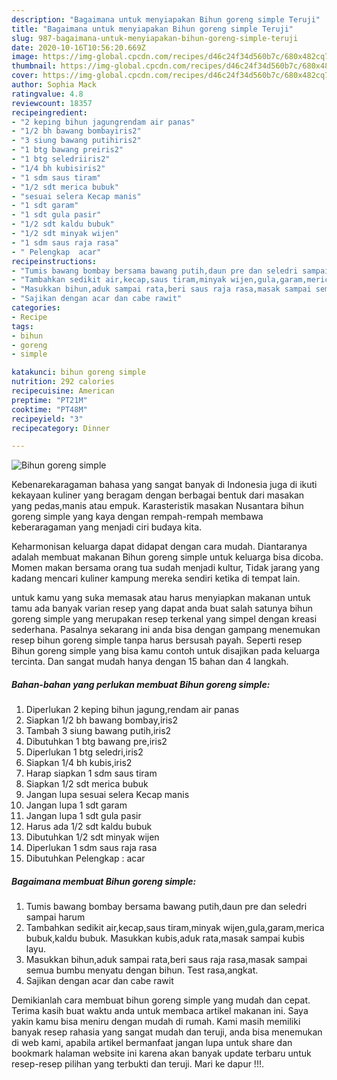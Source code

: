 ```yaml
---
description: "Bagaimana untuk menyiapakan Bihun goreng simple Teruji"
title: "Bagaimana untuk menyiapakan Bihun goreng simple Teruji"
slug: 987-bagaimana-untuk-menyiapakan-bihun-goreng-simple-teruji
date: 2020-10-16T10:56:20.669Z
image: https://img-global.cpcdn.com/recipes/d46c24f34d560b7c/680x482cq70/bihun-goreng-simple-foto-resep-utama.jpg
thumbnail: https://img-global.cpcdn.com/recipes/d46c24f34d560b7c/680x482cq70/bihun-goreng-simple-foto-resep-utama.jpg
cover: https://img-global.cpcdn.com/recipes/d46c24f34d560b7c/680x482cq70/bihun-goreng-simple-foto-resep-utama.jpg
author: Sophia Mack
ratingvalue: 4.8
reviewcount: 18357
recipeingredient:
- "2 keping bihun jagungrendam air panas"
- "1/2 bh bawang bombayiris2"
- "3 siung bawang putihiris2"
- "1 btg bawang preiris2"
- "1 btg seledriiris2"
- "1/4 bh kubisiris2"
- "1 sdm saus tiram"
- "1/2 sdt merica bubuk"
- "sesuai selera Kecap manis"
- "1 sdt garam"
- "1 sdt gula pasir"
- "1/2 sdt kaldu bubuk"
- "1/2 sdt minyak wijen"
- "1 sdm saus raja rasa"
- " Pelengkap  acar"
recipeinstructions:
- "Tumis bawang bombay bersama bawang putih,daun pre dan seledri sampai harum"
- "Tambahkan sedikit air,kecap,saus tiram,minyak wijen,gula,garam,merica bubuk,kaldu bubuk. Masukkan kubis,aduk rata,masak sampai kubis layu."
- "Masukkan bihun,aduk sampai rata,beri saus raja rasa,masak sampai semua bumbu menyatu dengan bihun. Test rasa,angkat."
- "Sajikan dengan acar dan cabe rawit"
categories:
- Recipe
tags:
- bihun
- goreng
- simple

katakunci: bihun goreng simple 
nutrition: 292 calories
recipecuisine: American
preptime: "PT21M"
cooktime: "PT48M"
recipeyield: "3"
recipecategory: Dinner

---
```



![Bihun goreng simple](https://img-global.cpcdn.com/recipes/d46c24f34d560b7c/680x482cq70/bihun-goreng-simple-foto-resep-utama.jpg)

Kebenarekaragaman bahasa yang sangat banyak di Indonesia juga di ikuti kekayaan kuliner yang beragam dengan berbagai bentuk dari masakan yang pedas,manis atau empuk. Karasteristik masakan Nusantara bihun goreng simple yang kaya dengan rempah-rempah membawa keberaragaman yang menjadi ciri budaya kita.


Keharmonisan keluarga dapat didapat dengan cara mudah. Diantaranya adalah membuat makanan Bihun goreng simple untuk keluarga bisa dicoba. Momen makan bersama orang tua sudah menjadi kultur, Tidak jarang yang kadang mencari kuliner kampung mereka sendiri ketika di tempat lain.



untuk kamu yang suka memasak atau harus menyiapkan makanan untuk tamu ada banyak varian resep yang dapat anda buat salah satunya bihun goreng simple yang merupakan resep terkenal yang simpel dengan kreasi sederhana. Pasalnya sekarang ini anda bisa dengan gampang menemukan resep bihun goreng simple tanpa harus bersusah payah.
Seperti resep Bihun goreng simple yang bisa kamu contoh untuk disajikan pada keluarga tercinta. Dan sangat mudah hanya dengan 15 bahan dan 4 langkah.


<!--inarticleads1-->

##### Bahan-bahan yang perlukan membuat Bihun goreng simple:

1. Diperlukan 2 keping bihun jagung,rendam air panas
1. Siapkan 1/2 bh bawang bombay,iris2
1. Tambah 3 siung bawang putih,iris2
1. Dibutuhkan 1 btg bawang pre,iris2
1. Diperlukan 1 btg seledri,iris2
1. Siapkan 1/4 bh kubis,iris2
1. Harap siapkan 1 sdm saus tiram
1. Siapkan 1/2 sdt merica bubuk
1. Jangan lupa sesuai selera Kecap manis
1. Jangan lupa 1 sdt garam
1. Jangan lupa 1 sdt gula pasir
1. Harus ada 1/2 sdt kaldu bubuk
1. Dibutuhkan 1/2 sdt minyak wijen
1. Diperlukan 1 sdm saus raja rasa
1. Dibutuhkan  Pelengkap : acar




<!--inarticleads2-->

##### Bagaimana membuat  Bihun goreng simple:

1. Tumis bawang bombay bersama bawang putih,daun pre dan seledri sampai harum
1. Tambahkan sedikit air,kecap,saus tiram,minyak wijen,gula,garam,merica bubuk,kaldu bubuk. Masukkan kubis,aduk rata,masak sampai kubis layu.
1. Masukkan bihun,aduk sampai rata,beri saus raja rasa,masak sampai semua bumbu menyatu dengan bihun. Test rasa,angkat.
1. Sajikan dengan acar dan cabe rawit




Demikianlah cara membuat bihun goreng simple yang mudah dan cepat. Terima kasih buat waktu anda untuk membaca artikel makanan ini. Saya yakin kamu bisa meniru dengan mudah di rumah. Kami masih memiliki banyak resep rahasia yang sangat mudah dan teruji, anda bisa menemukan di web kami, apabila artikel bermanfaat jangan lupa untuk share dan bookmark halaman website ini karena akan banyak update terbaru untuk resep-resep pilihan yang terbukti dan teruji. Mari ke dapur !!!. 
